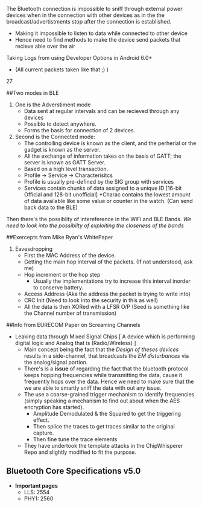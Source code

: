 The Bluetooth connection is impossible to sniff through external power devices when in the connection with other devices as in the the broadcast/advertistments stop after the connection is established.
* Making it impossible to listen to data while connected to other device
* Hence need to find methods to make the device send packets that recieve able over the air

Taking Logs from using Developer Options in Android 6.0+
* (All current packets taken like that ;) )

27

##Two modes in BLE
1. One is the Adverstiment mode
    * Data sent at regular intervals and can be recieved through any devices
    * Possible to detect anywhere.
    * Forms the basis for connection of 2 devices.
2. Second is the Connected mode:
    * The controlling device is known as the client, and the perherial or the gadget is 
   known as the server.
    * All the exchange of information takes on the basis of GATT; the server is known as
        GATT Server.
    * Based on a high level transaction.
    * Profile -> Service -> Characterisitcs
    * Profile is usually pre-defined by the SIG group with services 
    * Services contain chunks of data assigned to a unique ID [16-bit Official and 128-bit
        unofficial]
    *Charac contains the lowest amount of data available like some value or counter in
        the watch. (Can send back data to the BLE)

Then there's the possiblity of intereference in the WiFi and BLE Bands.
_We need to look into the possibilty of exploiting the closeness of the bands_

##Exercepts from Mike Ryan's WhitePaper
1. Eavesdropping
    * First the MAC Address of the device.
    * Getting the main hop interval of the packets. (If not understood, ask me)
    * Hop increment or the hop step
        * Usually the implementations try to increase this interval inorder to conserve battery.
    * Access Address (Aka the address the packet is trying to write into)
    * CRC Init (Need to look into the security in this as well)
    * All the data is then XORed with a LFSR O/P (Seed is something like the Channel number of transmission)

##Info from EURECOM Paper on Screaming Channels
* Leaking data through Mixed Signal Chips [ A device which is performing digital logic and Analog that is (Radio/Wireless) ]
    * Main concept being the fact that the _Design of theses devices_ results in a side-channel, that broadcasts the _EM disturbances_ via the analog/signal portion.
    * There's is a __issue__ of regarding the fact that the bluetooth protocol keeps hopping frequencies while transmitting the data, cause it frequently hops over the data. Hence we need to make sure that the we are able to smartly sniff the data with out any issue.
    * The use a coarse-grained trigger mechanism to identify frequencies (simply speaking a mechanism to find out about when the AES encryption has started).
        * Amplitude Demodulated & the Squared to get the triggering effect.
        * Then splice the traces to get traces similar to the original capture.
        * Then fine tune the trace elements
    * They have undertook the template attacks in the ChipWhisperer Repo and slightly modified to fit the purpose.

## Bluetooth Core Specifications v5.0
* __Important pages__
    * LLS: 2554
    * PHY1: 2560
